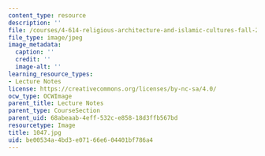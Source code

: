 ```yaml
---
content_type: resource
description: ''
file: /courses/4-614-religious-architecture-and-islamic-cultures-fall-2002/be00534a4bd3e07166e604401bf786a4_1047.jpg
file_type: image/jpeg
image_metadata:
  caption: ''
  credit: ''
  image-alt: ''
learning_resource_types:
- Lecture Notes
license: https://creativecommons.org/licenses/by-nc-sa/4.0/
ocw_type: OCWImage
parent_title: Lecture Notes
parent_type: CourseSection
parent_uid: 68abeaab-4eff-532c-e858-18d3ffb567bd
resourcetype: Image
title: 1047.jpg
uid: be00534a-4bd3-e071-66e6-04401bf786a4
---
```

